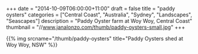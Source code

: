+++
date = "2014-10-09T06:00:00+11:00"
draft = false
title = "paddy oysters"
categories = ["Central Coast", "Australia", "Sydney", "Landscapes", "Seascapes"]
description = "Paddy Oyster farm at Woy Woy, Central Coast"
thumbnail = "//www.janalonzo.com/thumb/paddy-oysters-small.jpg"
+++

{{% img srcname="/thumb/paddy-oysters" title="Paddy Oysters shed at Woy Woy, NSW" %}}
